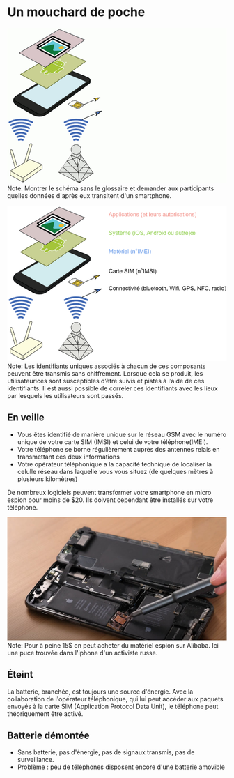 Un mouchard de poche
============


![Le portable un mouchard de poche](/assets/i/mouchard-poche-1.png)
Note: Montrer le schéma sans le glossaire et demander aux participants quelles données d'après eux transitent d'un smartphone.


![Le portable un mouchard de poche](/assets/i/mouchard-poche-2.png)
Note: Les identifiants uniques associés  à chacun de ces composants peuvent être transmis sans chiffrement. Lorsque cela se produit, les utilisateurices sont susceptibles d’être suivis et pistés à l’aide de ces identifiants. Il est aussi possible de corréler ces identifiants avec les lieux par lesquels les utilisateurs sont passés. 


En veille
---------

-   Vous êtes identifié de manière unique sur le réseau GSM
    avec le numéro unique de votre carte SIM (IMSI) et celui de votre téléphone(IMEI).
-   Votre téléphone se borne régulièrement auprès des antennes relais en
    transmettant ces deux informations
-   Votre opérateur téléphonique a la capacité technique de localiser la
    celulle réseau dans laquelle vous vous situez (de quelques mètres à
    plusieurs kilomètres)


De nombreux logiciels peuvent transformer
votre smartphone en micro espion pour moins de $20. Ils doivent cependant être installés
sur votre téléphone.


![puce espionne](/assets/i/iphone-puce.jpg "Puce espionne")
Note: Pour à peine 15$ on peut acheter du matériel espion sur Alibaba. Ici une puce trouvée dans l'iphone d'un activiste russe.


Éteint
------

La batterie, branchée, est toujours une source d'énergie. Avec la
collaboration de l'opérateur téléphonique, qui lui peut accéder aux
paquets envoyés à la carte SIM (Application Protocol Data Unit), le
téléphone peut théoriquement être activé.


Batterie démontée
-----------------

-   Sans batterie, pas d'énergie, pas de signaux transmis, pas de
    surveillance.
-   Problème : peu de téléphones disposent encore d\'une batterie
    amovible
